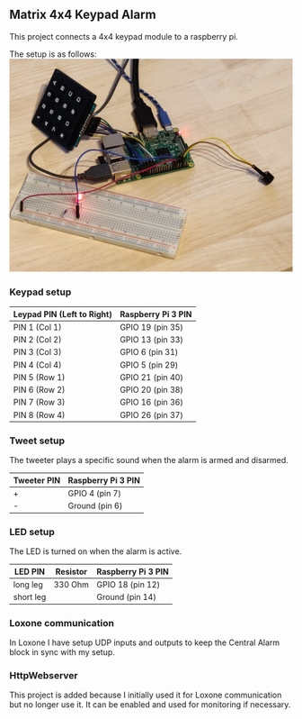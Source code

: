 ## Matrix 4x4 Keypad Alarm
This project connects a 4x4 keypad module to a raspberry pi.

The setup is as follows:
![setup image](https://raw.githubusercontent.com/depeter/keypad-alarm/master/setup.jpeg "setup image")

### Keypad setup
| Leypad PIN (Left to Right) | Raspberry Pi 3 PIN |
|----------------------------|--------------------|
| PIN 1 (Col 1)              | GPIO 19 (pin 35)   |
| PIN 2 (Col 2)              | GPIO 13 (pin 33)   |
| PIN 3 (Col 3)              | GPIO 6  (pin 31)   |
| PIN 4 (Col 4)              | GPIO 5  (pin 29)   |
| PIN 5 (Row 1)              | GPIO 21 (pin 40)   |
| PIN 6 (Row 2)              | GPIO 20 (pin 38)   |
| PIN 7 (Row 3)              | GPIO 16 (pin 36)   |
| PIN 8 (Row 4)              | GPIO 26 (pin 37)   |

### Tweet setup
The tweeter plays a specific sound when the alarm is armed and disarmed.    

| Tweeter PIN | Raspberry Pi 3 PIN |
|-------------|--------------------|
| +           | GPIO 4 (pin 7)     |
| -           | Ground (pin 6)     |

### LED setup
The LED is turned on when the alarm is active.    

| LED PIN     | Resistor | Raspberry Pi 3 PIN |
|-------------|----------|--------------------|
| long leg    | 330 Ohm  | GPIO 18 (pin 12)   |
| short leg   |          | Ground  (pin 14)   |

### Loxone communication
In Loxone I have setup UDP inputs and outputs to keep the Central Alarm block in sync with my setup.

### HttpWebserver
This project is added because I initially used it for Loxone communication but no longer use it. It can be enabled and used for monitoring if necessary.